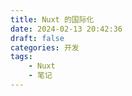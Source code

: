 ```yaml
---
title: Nuxt 的国际化
date: 2024-02-13 20:42:36
draft: false
categories: 开发
tags:
    - Nuxt
    - 笔记
---
```

